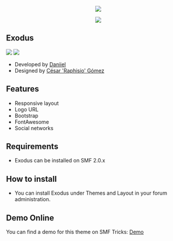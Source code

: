  <p align="center">
    <img src="https://smftricks.com/logos/logo.png">
 </p>
  <p align="center">
    <img src="https://custom.simplemachines.org/index.php?action=download;theme=2836;attach=274945;image">
 </p>
 
 ## Exodus
<img src="https://img.shields.io/badge/SMF-2.0-996ee1?style=flat-square"> <img src="https://img.shields.io/badge/Responsive-Yes-6e97e1?style=flat-square">

* Developed by [Daniiel](https://github.com/dmarquez9)
* Designed by [César 'Raphisio' Gómez](https://github.com/raphisio)

## Features
- Responsive layout
- Logo URL
- Bootstrap
- FontAwesome
- Social networks

## Requirements
* Exodus can be installed on SMF 2.0.x

## How to install
* You can install Exodus under Themes and Layout in your forum administration.

## Demo Online
You can find a demo for this theme on SMF Tricks: [Demo](http://demo.smftricks.com/index.php?theme=68)
